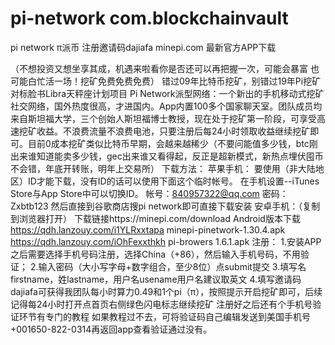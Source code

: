 # pi-network  com.blockchainvault
pi network π派币 注册邀请码dajiafa minepi.com 最新官方APP下载


（不想投资又想坐享其成，机遇来啦看你是否还可以再把握一次，可能会暴富 也可能白忙活一场！挖矿免费免费免费）
错过09年比特币挖矿，别错过19年Pi挖矿
对标脸书Libra天秤座️计划项目
Pi Network派型网络：一个新出的手机移动式挖矿社交网络，国外热度很高，才进国内。App内置100多个国家聊天室。团队成员均来自斯坦福大学，三个创始人斯坦福博士教授，现在处于挖矿第一阶段，可享受高速挖矿收益。不浪费流量不浪费电池，只要注册后每24小时领取收益继续挖矿即可。目前0成本挖矿类似比特币早期，会越来越稀少（不要问能值多少钱，btc刚出来谁知道能卖多少钱，gec出来谁又看得起，反正是超新模式，新热点埋伏囤币不会错，年底开转账，明年上交易所）
下载方法：
苹果手机：
要使用（非大陆地区）ID才能下载，没有ID的话可以使用下面这个临时帐号。
在手机设置--iTunes Store与App Store中可以切换ID。
帐号：840957322@qq.com
密码：Zxbtb123
然后直接到谷歌商店搜pi network即可直接下载安装
安卓手机：（复制到浏览器打开）
下载链接https://minepi.com/download
Android版本下载
https://qdh.lanzouy.com/i1YLRxxtapa   minepi-pinetwork-1.30.4.apk
https://qdh.lanzouy.com/iOhFexxthkh  pi-browers 1.6.1.apk
注册：
1.安装APP之后需要选择手机号码注册，选择China（+86），然后输入手机号码，不用验证；
2.输入密码（大小写字母+数字组合，至少8位）点submit提交
3.填写名firstname，姓lastname，用户名usename用户名建议取英文
4.填写邀请码dajiafa可获得我团队每小时算力0.49和1个pi（π），按照提示开启挖矿即可，后续记得每24小时打开点首页右侧绿色闪电标志继续挖矿
注册好之后还有个手机号验证环节有专门的教程
如果教程过不去，可将验证码自己编辑发送到美国手机号+001650-822-0314再返回app查看验证通过没有。
